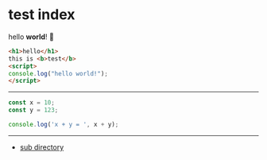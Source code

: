<title>test index</title>

# test index

hello **world**! :tada:

``` html
<h1>hello</h1>
this is <b>test</b>
<script>
console.log("hello world!");
</script>
```

---

``` javascript
const x = 10;
const y = 123;

console.log('x + y = ', x + y);
```

---

- [sub directory](/dir)
